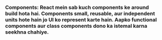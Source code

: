### Components: React mein sab kuch components ke around build hota hai. Components small, reusable, aur independent units hote hain jo UI ko represent karte hain. Aapko functional components aur class components dono ka istemal karna seekhna chahiye.
